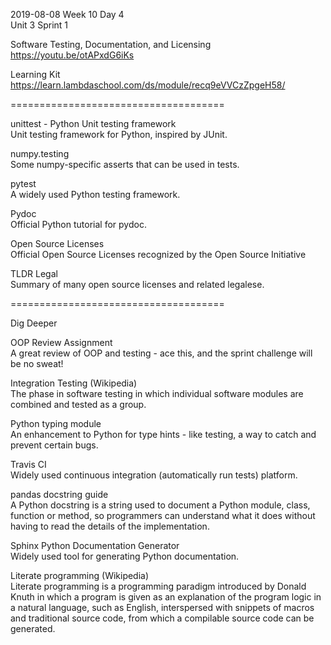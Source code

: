 
2019-08-08 Week 10 Day 4     
Unit 3 Sprint 1 

Software Testing, Documentation, and Licensing  
https://youtu.be/otAPxdG6iKs   

Learning Kit  
https://learn.lambdaschool.com/ds/module/recq9eVVCzZpgeH58/  

=====================================

unittest - Python Unit testing framework  
Unit testing framework for Python, inspired by JUnit.

numpy.testing  
Some numpy-specific asserts that can be used in tests.

pytest  
A widely used Python testing framework.

Pydoc  
Official Python tutorial for pydoc.

Open Source Licenses  
Official Open Source Licenses recognized by the Open Source Initiative

TLDR Legal  
Summary of many open source licenses and related legalese.

=====================================

Dig Deeper  

OOP Review Assignment  
A great review of OOP and testing - ace this, and the sprint challenge will be no sweat!

Integration Testing (Wikipedia)  
The phase in software testing in which individual software modules are combined and tested as a group.

Python typing module  
An enhancement to Python for type hints - like testing, a way to catch and prevent certain bugs.

Travis CI  
Widely used continuous integration (automatically run tests) platform.  

pandas docstring guide  
A Python docstring is a string used to document a Python module, class, function or method, so programmers can understand what it does without having to read the details of the implementation.

Sphinx Python Documentation Generator  
Widely used tool for generating Python documentation.

Literate programming (Wikipedia)  
Literate programming is a programming paradigm introduced by Donald Knuth in which a program is given as an explanation of the program logic in a natural language, such as English, interspersed with snippets of macros and traditional source code, from which a compilable source code can be generated.









